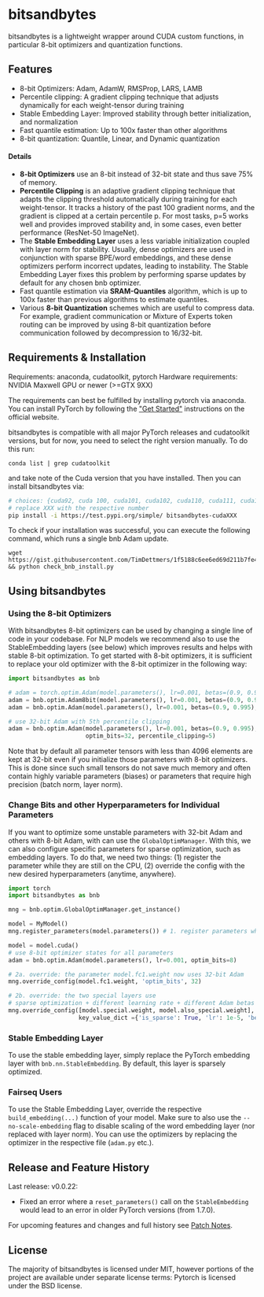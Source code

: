 # bitsandbytes

bitsandbytes is a lightweight wrapper around CUDA custom functions, in particular 8-bit optimizers and quantization functions.

## Features
- 8-bit Optimizers: Adam, AdamW, RMSProp, LARS, LAMB
- Percentile clipping: A gradient clipping technique that adjusts dynamically for each weight-tensor during training
- Stable Embedding Layer: Improved stability through better initialization, and normalization
- Fast quantile estimation: Up to 100x faster than other algorithms
- 8-bit quantization: Quantile, Linear, and Dynamic quantization

#### Details
- **8-bit Optimizers** use an 8-bit instead of 32-bit state and thus save 75% of memory. 
- **Percentile Clipping** is an adaptive gradient clipping technique that adapts the clipping threshold automatically during training for each weight-tensor. It tracks a history of the past 100 gradient norms, and the gradient is clipped at a certain percentile p. For most tasks, p=5 works well and provides improved stability and, in some cases, even better performance (ResNet-50 ImageNet).
- The **Stable Embedding Layer** uses a less variable initialization coupled with layer norm for stability. Usually, dense optimizers are used in conjunction with sparse BPE/word embeddings, and these dense optimizers perform incorrect updates, leading to instability. The Stable Embedding Layer fixes this problem by performing sparse updates by default for any chosen bnb optimizer.
- Fast quantile estimation via **SRAM-Quantiles** algorithm, which is up to 100x faster than previous algorithms to estimate quantiles.
- Various **8-bit Quantization** schemes which are useful to compress data. For example, gradient communication or Mixture of Experts token routing can be improved by using 8-bit quantization before communication followed by decompression to 16/32-bit.

## Requirements & Installation

Requirements: anaconda, cudatoolkit, pytorch
Hardware requirements: NVIDIA Maxwell GPU or newer (>=GTX 9XX)

The requirements can best be fulfilled by installing pytorch via anaconda. You can install PyTorch by following the ["Get Started"](https://pytorch.org/get-started/locally/) instructions on the official website.

bitsandbytes is compatible with all major PyTorch releases and cudatoolkit versions, but for now, you need to select the right version manually. To do this run:

```conda list | grep cudatoolkit```

and take note of the Cuda version that you have installed. Then you can install bitsandbytes via:
```bash
# choices: {cuda92, cuda 100, cuda101, cuda102, cuda110, cuda111, cuda113}
# replace XXX with the respective number
pip install -i https://test.pypi.org/simple/ bitsandbytes-cudaXXX
```

To check if your installation was successful, you can execute the following command, which runs a single bnb Adam update.
```
wget https://gist.githubusercontent.com/TimDettmers/1f5188c6ee6ed69d211b7fe4e381e713/raw/4d17c3d09ccdb57e9ab7eca0171f2ace6e4d2858/check_bnb_install.py && python check_bnb_install.py
```

## Using bitsandbytes

### Using the 8-bit Optimizers

With bitsandbytes 8-bit optimizers can be used by changing a single line of code in your codebase. For NLP models we recommend also to use the StableEmbedding layers (see below) which improves results and helps with stable 8-bit optimization.  To get started with 8-bit optimizers, it is sufficient to replace your old optimizer with the 8-bit optimizer in the following way:
```python
import bitsandbytes as bnb

# adam = torch.optim.Adam(model.parameters(), lr=0.001, betas=(0.9, 0.995)) # comment out old optimizer
adam = bnb.optim.Adam8bit(model.parameters(), lr=0.001, betas=(0.9, 0.995)) # add bnb optimizer
adam = bnb.optim.Adam(model.parameters(), lr=0.001, betas=(0.9, 0.995), optim_bits=8) # equivalent

# use 32-bit Adam with 5th percentile clipping
adam = bnb.optim.Adam(model.parameters(), lr=0.001, betas=(0.9, 0.995),
                      optim_bits=32, percentile_clipping=5)
```

Note that by default all parameter tensors with less than 4096 elements are kept at 32-bit even if you initialize those parameters with 8-bit optimizers. This is done since such small tensors do not save much memory and often contain highly variable parameters (biases) or parameters that require high precision (batch norm, layer norm). 

### Change Bits and other Hyperparameters for Individual Parameters

If you want to optimize some unstable parameters with 32-bit Adam and others with 8-bit Adam, with can use the `GlobalOptimManager`. With this, we can also configure specific parameters for sparse optimization, such as embedding layers. To do that, we need two things: (1) register the parameter while they are still on the CPU, (2) override the config with the new desired hyperparameters (anytime, anywhere).

```python
import torch
import bitsandbytes as bnb

mng = bnb.optim.GlobalOptimManager.get_instance()

model = MyModel()
mng.register_parameters(model.parameters()) # 1. register parameters while still on CPU

model = model.cuda()
# use 8-bit optimizer states for all parameters
adam = bnb.optim.Adam(model.parameters(), lr=0.001, optim_bits=8) 

# 2a. override: the parameter model.fc1.weight now uses 32-bit Adam
mng.override_config(model.fc1.weight, 'optim_bits', 32) 

# 2b. override: the two special layers use
# sparse optimization + different learning rate + different Adam betas
mng.override_config([model.special.weight, model.also_special.weight],
                    key_value_dict ={'is_sparse': True, 'lr': 1e-5, 'betas'=(0.9, 0.98)}) 
``` 

### Stable Embedding Layer

To use the stable embedding layer, simply replace the PyTorch embedding layer with `bnb.nn.StableEmbedding`. By default, this layer is sparsely optimized.

### Fairseq Users

To use the Stable Embedding Layer, override the respective `build_embedding(...)` function of your model. Make sure to also use the `--no-scale-embedding` flag to disable scaling of the word embedding layer (nor replaced with layer norm). You can use the optimizers by replacing the optimizer in the respective file (`adam.py` etc.).

## Release and Feature History

Last release: v0.0.22:
- Fixed an error where a `reset_parameters()` call on the `StableEmbedding` would lead to an error in older PyTorch versions (from 1.7.0).

For upcoming features and changes and full history see [Patch Notes](PATCH_NOTES.md).

## License

The majority of bitsandbytes is licensed under MIT, however portions of the project are available under separate license terms: Pytorch is licensed under the BSD license.
